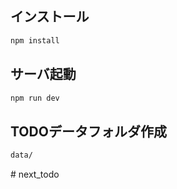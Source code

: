 
## インストール
```bash
npm install
```

## サーバ起動
```bash
npm run dev
```

## TODOデータフォルダ作成
```bash
data/
```
#   n e x t _ t o d o  
 